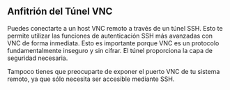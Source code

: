 ## Anfitrión del Túnel VNC

Puedes conectarte a un host VNC remoto a través de un túnel SSH. Esto te permite utilizar las funciones de autenticación SSH más avanzadas con VNC de forma inmediata. Esto es importante porque VNC es un protocolo fundamentalmente inseguro y sin cifrar. El túnel proporciona la capa de seguridad necesaria.

Tampoco tienes que preocuparte de exponer el puerto VNC de tu sistema remoto, ya que sólo necesita ser accesible mediante SSH.